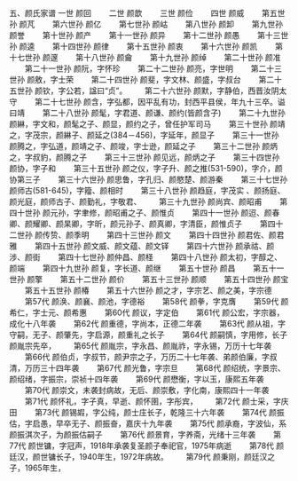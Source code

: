 五、颜氏家谱
    一世 颜回 
　　二世 颜歆 
　　三世 颜俭 
　　四世 颜威 
　　第五世孙 颜芃 
　　第六世孙 颜亿 
　　第七世孙 颜岵 
　　第八世孙 颜卸 
　　第九世孙 颜誉 
　　第十世孙 颜产 
　　第十一世孙 颜异 
　　第十二世孙 颜愚 
　　第十三世孙 颜逵 
　　第十四世孙 颜律 
　　第十五世孙 颜衷 
　　第十六世孙 颜凯 
　　第十七世孙 颜邃 
　　第十八世孙 颜龠 
　　第十九世孙 颜绰 
　　第二十世孙 颜准 
　　第二十一世孙 颜阮，字怀珍 
　　第二十二世孙 颜亮，字世明 
　　第二十三世孙 颜敫，字士荣 
　　第二十四世孙 颜斐，字文林、颜盛，字叔台 
　　第二十五世孙 颜钦，字公若，諡曰“贞”。 
　　第二十六世孙 颜默，字静伯，西晋汝阴太守 
　　第二十七世孙 颜含，字弘都，因平乱有功，封西平县侯，年九十三卒。谥曰靖 
　　第二十八世孙 颜髦，字君道、颜谦、颜约(皆颜含子) 
　　第二十九世孙 颜綝，字文和，颜髦之子、颜显，颜约之子，曾任护军司马 
　　第三十世孙 颜靖之，字茂宗，颜綝子、颜延之(384－456)，字延年，颜显子 
　　第三十一世孙 颜腾之，字弘道，颜靖之子、颜竣，字士逊，颜延之子 
　　第三十二世孙 颜炳之，字叔豹，颜腾之子 
　　第三十三世孙 颜见远，颜炳之子 
　　第三十四世孙 颜协，字子和 
　　第三十五世孙 颜之仪，字子升、颜之推(531-590)，字介，颜协第三子 
　　第三十六世孙 颜思鲁，字孔归、颜愍楚、颜游秦 
　　第三十七世孙 颜师古(581-645)，字籀、颜相时 
　　第三十八世孙 颜趋庭，字茂实 、颜扬庭、颜光庭，颜师古子、颜勤礼，字敬君、 
　　第三十九世孙 颜尚宾、颜昭甫 
　　第四十世孙 颜元孙，字聿修，颜昭甫之子、颜惟贞 
　　第四十一世孙 颜迢、颜春卿、颜耀卿、颜杲卿，字昕，颜元孙子、颜真卿，字清臣，颜惟贞子 
　　第四十二世孙 颜传贽、颜季明 
　　第四十三世孙 颜文 
　　第四十四世孙 颜君佐、颜君雅 
　　第四十五世孙 颜文威、颜文蕴、颜文铎 
　　第四十六世孙 颜承祜、颜涉、颜街 
　　第四十七世孙 颜仲昌、颜柽 
　　第四十八世孙 颜太初，字醇之、颜端 
　　第四十九世孙 颜复，字长道、颜继 
　　第五十世孙 颜昌 
　　第五十一世孙 颜擎 
　　第五十二世孙 颜价 
　　第五十三世孙 颜顺 
　　第五十四世孙 颜宝 
　　第五十五世孙 颜椿 
　　第五十六世孙 颜之才，字宗艺、颜之美，字宗德 
　　第57代 颜涣、颜襄、颜池，字德裕 
　　第58代 颜拳，字克膺 
　　第59代 颜希仁，字士元、颜希惠 
　　第60代 颜议，字定伯 
　　第61代 颜公宏，字宗器，成化十八年袭 
　　第62代 颜重德，字尚本，正德二年袭 
　　第63代 颜从祖，字守嗣，无子、颜肇先，字启源，颜重礼之长子 
　　第64代 颜嗣慎，字用修，长子颜胤宗先卒， 
　　第65代 颜胤宗，字永昌、颜胤祚，字永锡，万历十七年袭 
　　第66代 颜伯贞，字叔节，颜尹宗之子，万历二十七年袭、弟颜伯廉，字叔清，万历三十四年袭 
　　第67代 颜光鲁，字宗旦 
　　第68代 颜绍统，字景宗、颜绍绪，字振宗，崇祯十四年袭 
　　第69代 颜懋衡，字以玉，康熙五年袭 
　　第70代 颜崇文，未袭封病故，无后、颜崇敷，字化南，康熙四十一年袭 
　　第71代 颜怀礼，字子真，早逝、颜怀圉，字彤宾， 
　　第72代 颜士采，字庆田 
　　第73代 颜锡嘏，字公纯，颜士庄长子，乾隆三十六年袭 
　　第74代 颜振估，字启愚，早卒无子、颜振奋，嘉庆十九年袭 
　　第75代 颜承裔，字波仙，系颜振淇次子，为颜振估嗣子 
　　第76代 颜景育，字养斋，光绪十三年袭 
　　第77代 颜世镛，字冠声，1918年承袭复圣颜子奉祀官，1975年病逝 
　　第78代 颜廷汉，颜世镛长子，1940年生，1972年病故。 
　　第79代 颜秉刚，颜廷汉之子，1965年生， 
